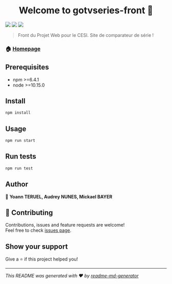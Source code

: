 <h1 align="center">Welcome to gotvseries-front 👋</h1>
<p>
  <img src="https://img.shields.io/badge/version-0.1.0-blue.svg?cacheSeconds=2592000" />
  <img src="https://img.shields.io/badge/npm-%3E%3D6.4.1-blue.svg" />
  <img src="https://img.shields.io/badge/node-%3E%3D10.15.0-blue.svg" />
</p>

> Front du Projet Web pour le CESI. Site de comparateur de série !

### 🏠 [Homepage](https://gitlab.com/projet-web-cesi-2019/front)

## Prerequisites

- npm &gt;=6.4.1
- node &gt;=10.15.0

## Install

```sh
npm install
```

## Usage

```sh
npm run start
```

## Run tests

```sh
npm run test
```

## Author

👤 **Yoann TERUEL, Audrey NUNES, Mickael BAYER**


## 🤝 Contributing

Contributions, issues and feature requests are welcome!<br />Feel free to check [issues page](https://gitlab.com/projet-web-cesi-2019/front/issues).

## Show your support

Give a ⭐️ if this project helped you!

***
_This README was generated with ❤️ by [readme-md-generator](https://github.com/kefranabg/readme-md-generator)_